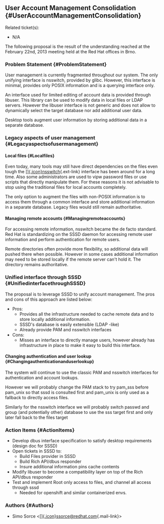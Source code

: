 User Account Management Consolidation {#UserAccountManagementConsolidation}
-------------------------------------

Related ticket(s):

-   N/A

The following proposal is the result of the understanding reached at the
February 22nd, 2013 meeting held at the Red Hat offices in Brno.

### Problem Statement {#ProblemStatement}

User management is currently fragmented throughout our system. The only
unifying interface is nsswitch, provided by glibc. However, this
interface is minimal, provides only POSIX information and is a querying
interface only.

An interface used for limited editing of account data is provided
through libuser. This library can be used to modify data in local files
or LDAP servers. However the libuser interface is not generic and does
not allow to dynamically select the target database nor add additional
user data.

Desktop tools augment user information by storing additional data in a
separate database.

### Legacy aspects of user management {#Legacyaspectsofusermanagement}

#### Local files {#Localfiles}

Even today, many tools may still have direct dependencies on the files
even tough the
[[​]{.icon}nsswitch](https://www.gnu.org/software/libc/manual/html_node/Name-Service-Switch.html){.ext-link}
interface has been around for a long time. Also some administrators are
used to vipw password files or use scripts that directly manipulate
them. For these reasons it is not advisable to stop using the
traditional files for local accounts completely.

The only option to augment the files with non-POSIX information is to
access them through a common interface and store additional information
in a separate database. Legacy files would still remain authoritative.

#### Managing remote accounts {#Managingremoteaccounts}

For accessing remote information, nsswitch became the de facto standard.
Red Hat is standardizing on the SSSD daemon for accessing remote user
information and perform authentication for remote users.

Remote directories often provide more flexibility, so additional data
will pushed there when possible. However in some cases additional
information may need to be stored locally if the remote server can't
hold it. The directory remains authoritative.

### Unified interface through SSSD {#UnifiedinterfacethroughSSSD}

The proposal is to leverage SSSD to unify account management. The pros
and cons of this approach are listed below:

-   Pros:
    -   Provides all the infrastructure needed to cache remote data and
        to store locally additional information.
    -   SSSD's database is easily extensible (LDAP -like)
    -   Already provide PAM and nsswitch interfaces
-   Cons:
    -   Misses an interface to directly manage users, however already
        has infrastructure in place to make it easy to build this
        interface.

#### Changing authentication and user lookup {#Changingauthenticationanduserlookup}

The system will continue to use the classic PAM and nsswitch interfaces
for authentication and account lookups.

However we will probably change the PAM stack to try pam\_sss before
pam\_unix so that sssd is consulted first and pam\_unix is only used as
a fallback to directly access files.

Similarly for the nsswitch interface we will probably switch passwd and
group (and potentially other) database to use the sss target first and
only later fall back to the files target

### Action Items {#ActionItems}

-   Develop dbus interface specification to satisfy desktop requirements
    (design doc for SSSD)
-   Open tickets in SSSD to:
    -   Build Files provider in SSSD
    -   Build Rich API/dbus responder
    -   Insure additional information pins cache contents
-   Modify libuser to become a compatibility layer on top of the Rich
    API/dbus responder
-   Test and implement Root only access to files, and channel all access
    through sssd
    -   Needed for openshift and similar containerized envs.

### Authors {#Authors}

-   Simo Sorce
    &lt;[[​]{.icon}ssorce@redhat.com](mailto:ssorce@redhat.com){.mail-link}&gt;

